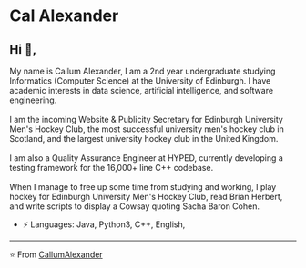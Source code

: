 # Cal Alexander  

## Hi 👋, 
My name is Callum Alexander, I am a 2nd year undergraduate studying Informatics (Computer Science)
at the University of Edinburgh. I have academic interests in data science, artificial intelligence, and
software engineering.
<br><br>
I am the incoming Website & Publicity Secretary for Edinburgh University Men's
Hockey Club, the most successful university men's hockey club in Scotland, and the largest university hockey club in the United Kingdom.
<br><br>
I am also a Quality Assurance Engineer at HYPED, currently developing a testing
framework for the 16,000+ line C++ codebase.
<br><br>
When I manage to free up some time from studying and working, 
I play hockey for Edinburgh University Men's Hockey Club, read Brian Herbert, and write scripts to display a Cowsay quoting Sacha Baron Cohen.

-  ⚡ Languages: Java, Python3, C++, English,

---
⭐️ From [CallumAlexander](https://github.com/CallumAlexander)